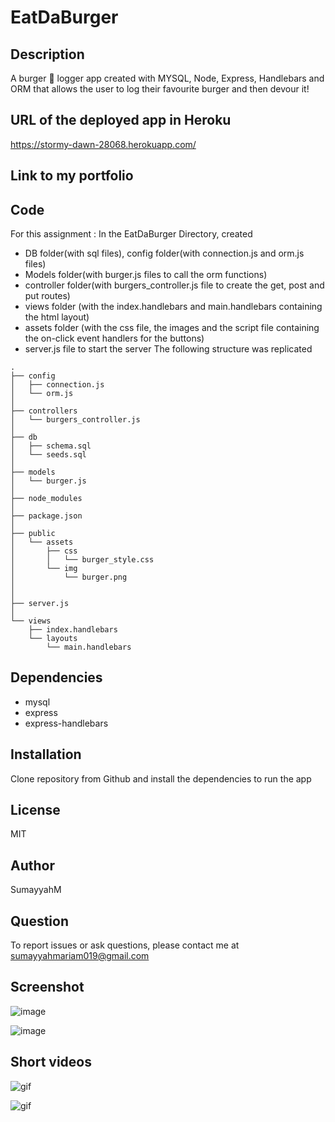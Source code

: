 # EatDaBurger

## Description
A burger :hamburger: logger app created with MYSQL, Node, Express, Handlebars and ORM that allows the user to log their favourite burger and then devour it!

## URL of the deployed app in Heroku
https://stormy-dawn-28068.herokuapp.com/

## Link to my portfolio  

## Code 
For this assignment :
In the EatDaBurger Directory, created
* DB folder(with sql files), config folder(with connection.js and orm.js files)
* Models folder(with burger.js files to call the orm functions)
* controller folder(with  burgers_controller.js file to create the get, post and put routes)
* views folder (with the index.handlebars and main.handlebars containing the html layout)
* assets folder (with the css file, the images and the script file containing the on-click event handlers for the buttons)
* server.js file to start the server 
The following structure was replicated
```
.
├── config
│   ├── connection.js
│   └── orm.js
│ 
├── controllers
│   └── burgers_controller.js
│
├── db
│   ├── schema.sql
│   └── seeds.sql
│
├── models
│   └── burger.js
│ 
├── node_modules
│ 
├── package.json
│
├── public
│   └── assets
│       ├── css
│       │   └── burger_style.css
│       └── img
│           └── burger.png
│   
│
├── server.js
│
└── views
    ├── index.handlebars
    └── layouts
        └── main.handlebars
```

## Dependencies
* mysql
* express
* express-handlebars

## Installation
Clone repository from Github and install the dependencies to run the app

## License
MIT

## Author
SumayyahM

## Question
To report issues or ask questions, please contact me at sumayyahmariam019@gmail.com

## Screenshot
![image](https://user-images.githubusercontent.com/66535567/95411212-8b292b80-08eb-11eb-936e-0b718a404d31.png)

![image](https://user-images.githubusercontent.com/66535567/95411256-b14ecb80-08eb-11eb-9e5e-901ffa326a25.png)

## Short videos

![gif](https://j.gifs.com/3QA8xn.gif)

![gif](https://j.gifs.com/gZ3o9l.gif)
